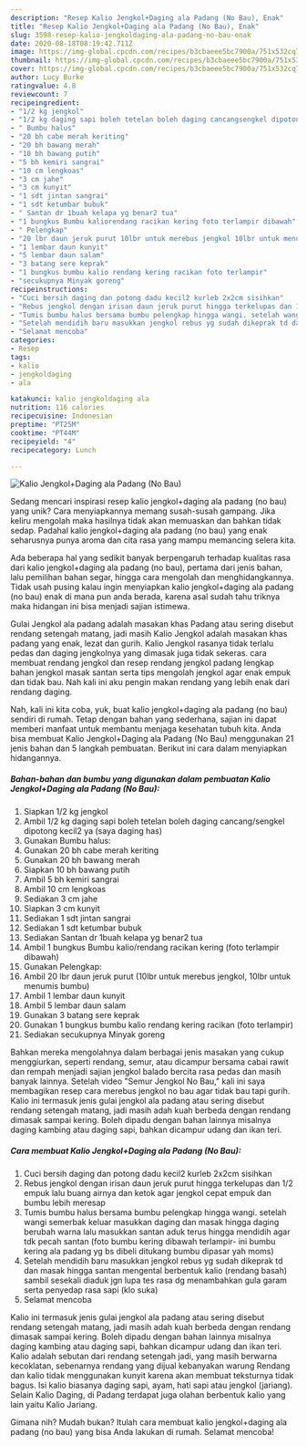 ```yaml
---
description: "Resep Kalio Jengkol+Daging ala Padang (No Bau), Enak"
title: "Resep Kalio Jengkol+Daging ala Padang (No Bau), Enak"
slug: 3598-resep-kalio-jengkoldaging-ala-padang-no-bau-enak
date: 2020-08-18T08:19:42.711Z
image: https://img-global.cpcdn.com/recipes/b3cbaeee5bc7900a/751x532cq70/kalio-jengkoldaging-ala-padang-no-bau-foto-resep-utama.jpg
thumbnail: https://img-global.cpcdn.com/recipes/b3cbaeee5bc7900a/751x532cq70/kalio-jengkoldaging-ala-padang-no-bau-foto-resep-utama.jpg
cover: https://img-global.cpcdn.com/recipes/b3cbaeee5bc7900a/751x532cq70/kalio-jengkoldaging-ala-padang-no-bau-foto-resep-utama.jpg
author: Lucy Burke
ratingvalue: 4.8
reviewcount: 7
recipeingredient:
- "1/2 kg jengkol"
- "1/2 kg daging sapi boleh tetelan boleh daging cancangsengkel dipotong kecil2 ya saya daging has"
- " Bumbu halus"
- "20 bh cabe merah keriting"
- "20 bh bawang merah"
- "10 bh bawang putih"
- "5 bh kemiri sangrai"
- "10 cm lengkoas"
- "3 cm jahe"
- "3 cm kunyit"
- "1 sdt jintan sangrai"
- "1 sdt ketumbar bubuk"
- " Santan dr 1buah kelapa yg benar2 tua"
- "1 bungkus Bumbu kaliorendang racikan kering foto terlampir dibawah"
- " Pelengkap"
- "20 lbr daun jeruk purut 10lbr untuk merebus jengkol 10lbr untuk menumis bumbu"
- "1 lembar daun kunyit"
- "5 lembar daun salam"
- "3 batang sere keprak"
- "1 bungkus bumbu kalio rendang kering racikan foto terlampir"
- "secukupnya Minyak goreng"
recipeinstructions:
- "Cuci bersih daging dan potong dadu kecil2 kurleb 2x2cm sisihkan"
- "Rebus jengkol dengan irisan daun jeruk purut hingga terkelupas dan 1/2 empuk lalu buang airnya dan ketok agar jengkol cepat empuk dan bumbu lebih meresap"
- "Tumis bumbu halus bersama bumbu pelengkap hingga wangi. setelah wangi semerbak keluar masukkan daging dan masak hingga daging berubah warna lalu masukkan santan aduk terus hingga mendidih agar tdk pecah santan (foto bumbu kering dibawah terlampir- ini bumbu kering ala padang yg bs dibeli ditukang bumbu dipasar yah moms)"
- "Setelah mendidih baru masukkan jengkol rebus yg sudah dikeprak td dan masak hingga santan mengental berbentuk kalio (rendang basah) sambil sesekali diaduk jgn lupa tes rasa dg menambahkan gula garam serta penyedap rasa sapi (klo suka)"
- "Selamat mencoba"
categories:
- Resep
tags:
- kalio
- jengkoldaging
- ala

katakunci: kalio jengkoldaging ala 
nutrition: 116 calories
recipecuisine: Indonesian
preptime: "PT25M"
cooktime: "PT44M"
recipeyield: "4"
recipecategory: Lunch

---
```



![Kalio Jengkol+Daging ala Padang (No Bau)](https://img-global.cpcdn.com/recipes/b3cbaeee5bc7900a/751x532cq70/kalio-jengkoldaging-ala-padang-no-bau-foto-resep-utama.jpg)

Sedang mencari inspirasi resep kalio jengkol+daging ala padang (no bau) yang unik? Cara menyiapkannya memang susah-susah gampang. Jika keliru mengolah maka hasilnya tidak akan memuaskan dan bahkan tidak sedap. Padahal kalio jengkol+daging ala padang (no bau) yang enak seharusnya punya aroma dan cita rasa yang mampu memancing selera kita.

Ada beberapa hal yang sedikit banyak berpengaruh terhadap kualitas rasa dari kalio jengkol+daging ala padang (no bau), pertama dari jenis bahan, lalu pemilihan bahan segar, hingga cara mengolah dan menghidangkannya. Tidak usah pusing kalau ingin menyiapkan kalio jengkol+daging ala padang (no bau) enak di mana pun anda berada, karena asal sudah tahu triknya maka hidangan ini bisa menjadi sajian istimewa.

Gulai Jengkol ala padang adalah masakan khas Padang atau sering disebut rendang setengah matang, jadi masih Kalio Jengkol adalah masakan khas padang yang enak, lezat dan gurih. Kalio Jengkol rasanya tidak terlalu pedas dan daging jengkolnya yang dimasak juga tidak sekeras. cara membuat rendang jengkol dan resep rendang jengkol padang lengkap bahan jengkol masak santan serta tips mengolah jengkol agar enak empuk dan tidak bau. Nah kali ini aku pengin makan rendang yang lebih enak dari rendang daging.


Nah, kali ini kita coba, yuk, buat kalio jengkol+daging ala padang (no bau) sendiri di rumah. Tetap dengan bahan yang sederhana, sajian ini dapat memberi manfaat untuk membantu menjaga kesehatan tubuh kita. Anda bisa membuat Kalio Jengkol+Daging ala Padang (No Bau) menggunakan 21 jenis bahan dan 5 langkah pembuatan. Berikut ini cara dalam menyiapkan hidangannya.

<!--inarticleads1-->

##### Bahan-bahan dan bumbu yang digunakan dalam pembuatan Kalio Jengkol+Daging ala Padang (No Bau):

1. Siapkan 1/2 kg jengkol
1. Ambil 1/2 kg daging sapi boleh tetelan boleh daging cancang/sengkel dipotong kecil2 ya (saya daging has)
1. Gunakan  Bumbu halus:
1. Gunakan 20 bh cabe merah keriting
1. Gunakan 20 bh bawang merah
1. Siapkan 10 bh bawang putih
1. Ambil 5 bh kemiri sangrai
1. Ambil 10 cm lengkoas
1. Sediakan 3 cm jahe
1. Siapkan 3 cm kunyit
1. Sediakan 1 sdt jintan sangrai
1. Sediakan 1 sdt ketumbar bubuk
1. Sediakan  Santan dr 1buah kelapa yg benar2 tua
1. Ambil 1 bungkus Bumbu kalio/rendang racikan kering (foto terlampir dibawah)
1. Gunakan  Pelengkap:
1. Ambil 20 lbr daun jeruk purut (10lbr untuk merebus jengkol, 10lbr untuk menumis bumbu)
1. Ambil 1 lembar daun kunyit
1. Ambil 5 lembar daun salam
1. Gunakan 3 batang sere keprak
1. Gunakan 1 bungkus bumbu kalio rendang kering racikan (foto terlampir)
1. Sediakan secukupnya Minyak goreng


Bahkan mereka mengolahnya dalam berbagai jenis masakan yang cukup menggiurkan, seperti rendang, semur, atau dicampur bersama cabai rawit dan rempah menjadi sajian jengkol balado bercita rasa pedas dan masih banyak lainnya. Setelah video &#34;Semur Jengkol No Bau,&#34; kali ini saya membagikan resep cara merebus jengkol no bau agar tidak bau tapi gurih. Kalio ini termasuk jenis gulai jengkol ala padang atau sering disebut rendang setengah matang, jadi masih adah kuah berbeda dengan rendang dimasak sampai kering. Boleh dipadu dengan bahan lainnya misalnya daging kambing atau daging sapi, bahkan dicampur udang dan ikan teri. 

<!--inarticleads2-->

##### Cara membuat Kalio Jengkol+Daging ala Padang (No Bau):

1. Cuci bersih daging dan potong dadu kecil2 kurleb 2x2cm sisihkan
1. Rebus jengkol dengan irisan daun jeruk purut hingga terkelupas dan 1/2 empuk lalu buang airnya dan ketok agar jengkol cepat empuk dan bumbu lebih meresap
1. Tumis bumbu halus bersama bumbu pelengkap hingga wangi. setelah wangi semerbak keluar masukkan daging dan masak hingga daging berubah warna lalu masukkan santan aduk terus hingga mendidih agar tdk pecah santan (foto bumbu kering dibawah terlampir- ini bumbu kering ala padang yg bs dibeli ditukang bumbu dipasar yah moms)
1. Setelah mendidih baru masukkan jengkol rebus yg sudah dikeprak td dan masak hingga santan mengental berbentuk kalio (rendang basah) sambil sesekali diaduk jgn lupa tes rasa dg menambahkan gula garam serta penyedap rasa sapi (klo suka)
1. Selamat mencoba


Kalio ini termasuk jenis gulai jengkol ala padang atau sering disebut rendang setengah matang, jadi masih adah kuah berbeda dengan rendang dimasak sampai kering. Boleh dipadu dengan bahan lainnya misalnya daging kambing atau daging sapi, bahkan dicampur udang dan ikan teri. Kalio adalah sebutan dari rendang setengah jadi, yang masih berwarna kecoklatan, sebenarnya rendang yang dijual kebanyakan warung Rendang dan kalio tidak menggunakan kunyit karena akan membuat teksturnya tidak bagus. Isi kalio biasanya daging sapi, ayam, hati sapi atau jengkol (jariang). Selain Kalio Daging, di Padang terdapat juga olahan berbentuk kalio yang lain yaitu Kalio Jariang. 

Gimana nih? Mudah bukan? Itulah cara membuat kalio jengkol+daging ala padang (no bau) yang bisa Anda lakukan di rumah. Selamat mencoba!
